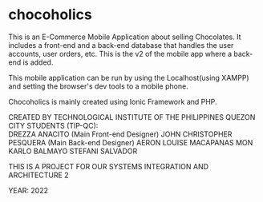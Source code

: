 # chocoholics
This is an E-Commerce Mobile Application about selling Chocolates. It includes a front-end and a back-end database that handles the 
user accounts, user orders, etc. This is the v2 of the mobile app where a back-end is added. 

This mobile application can be run by using the Localhost(using XAMPP) and setting the browser's dev tools to a mobile phone. 

Chocoholics is mainly created using Ionic Framework and PHP.

CREATED BY TECHNOLOGICAL INSTITUTE OF THE PHILIPPINES QUEZON CITY STUDENTS (TIP-QC):<br>
DREZZA ANACITO (Main Front-end Designer)
JOHN CHRISTOPHER PESQUERA (Main Back-end Designer)
AERON LOUISE MACAPANAS
MON KARLO BALMAYO
STEFANI SALVADOR

THIS IS A PROJECT FOR OUR SYSTEMS INTEGRATION AND ARCHITECTURE 2

YEAR: 2022
